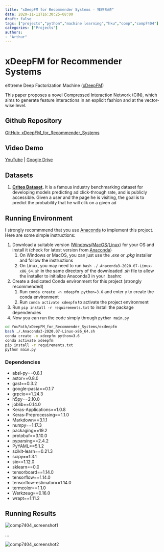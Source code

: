 ```yaml
---
title: "xDeepFM for Recommender Systems - 推荐系统"
date: 2020-11-11T16:30:25+08:00
draft: false
tags: ["projects","python","machine learning","hku","comp","comp7404"]
categories: ["Projects"]
authors:
- "Arthur"
---
```


# xDeepFM for Recommender Systems

eXtreme Deep Factorization Machine ([xDeepFM](https://arxiv.org/abs/1803.05170))

This paper proposes a novel Compressed Interaction Network (CIN), which aims to generate feature interactions in an explicit fashion and at the vector-wise level.

## Github Repository

[GitHub: xDeepFM_for_Recommender_Systems](https://github.com/pseudoyu/xDeepFM_for_Recommender_Systems)

## Video Demo

[YouTube](https://www.youtube.com/watch?v=rFEGAtTZLyQ) | [Google Drive](https://drive.google.com/file/d/1qPx6H9R1b-EDP7HZpAg5bDjkzR8QEHnR/view?usp=sharing)


## Datasets

1. **[Criteo Dataset](http://labs.criteo.com/2014/02/kaggle-display-advertising-challenge-dataset/).** It is a famous industry benchmarking dataset for developing models predicting ad click-through rate, and is publicly accessible. Given a user and the page he is visiting, the goal is to predict the probability that he will clik on a given ad

## Running Environment

I strongly recommmend that you use [Anaconda](https://www.anaconda.com) to implement this project. Here are some simple instructions:
1. Download a suitable version ([Windows](https://repo.anaconda.com/archive/Anaconda3-2020.07-Windows-x86_64.exe)/[MacOS](https://repo.anaconda.com/archive/Anaconda3-2020.07-MacOSX-x86_64.pkg)/[Linux](https://repo.anaconda.com/archive/Anaconda3-2020.07-Linux-x86_64.sh))  for your OS and install it (check for latest version from [Anaconda](https://www.anaconda.com))
   1. On Windows or MacOS, you can just use the *.exe* or *.pkg* installer and follow the instructions
   2. On Linux, you may need to run `bash ./.Anaconda3-2020.07-Linux-x86_64.sh` in the same directory of the downloaded *.sh* file to allow the installer to initialize Anaconda3 in your .bashrc
2. Create a dedicated Conda environment for this project (strongly recommended)
   1. Run `conda create -n xdeepfm python=3.6` and enter `y` to create the conda environment
   2. Run `conda activate xdeepfm` to activate the project environment
3. Run `pip install -r requirements.txt` to install the package dependencies
4. Now you can run the code simply through `python main.py`

```zsh
cd YouPath/xDeepFM_for_Recommender_Systems/exdeepfm
bash ./.Anaconda3-2020.07-Linux-x86_64.sh
conda create -n xdeepfm python=3.6
conda activate xdeepfm
pip install -r requirements.txt
python main.py
```

### Dependencies
- absl-py==0.8.1
- astor==0.8.0
- gast==0.3.2
- google-pasta==0.1.7
- grpcio==1.24.3
- h5py==2.10.0
- joblib==0.14.0
- Keras-Applications==1.0.8
- Keras-Preprocessing==1.1.0
- Markdown==3.1.1
- numpy==1.17.3
- packaging==19.2
- protobuf==3.10.0
- pyparsing==2.4.2
- PyYAML==5.1.2
- scikit-learn==0.21.3
- scipy==1.3.1
- six==1.12.0
- sklearn==0.0
- tensorboard==1.14.0
- tensorflow==1.14.0
- tensorflow-estimator==1.14.0
- termcolor==1.1.0
- Werkzeug==0.16.0
- wrapt==1.11.2

## Running Results

![comp7404_screenshot1](https://cdn.jsdelivr.net/gh/pseudoyu/image_hosting@master/hugo_images/comp7404_screenshot1.png)

**...**

![comp7404_screenshot2](https://cdn.jsdelivr.net/gh/pseudoyu/image_hosting@master/hugo_images/comp7404_screenshot2.png)
